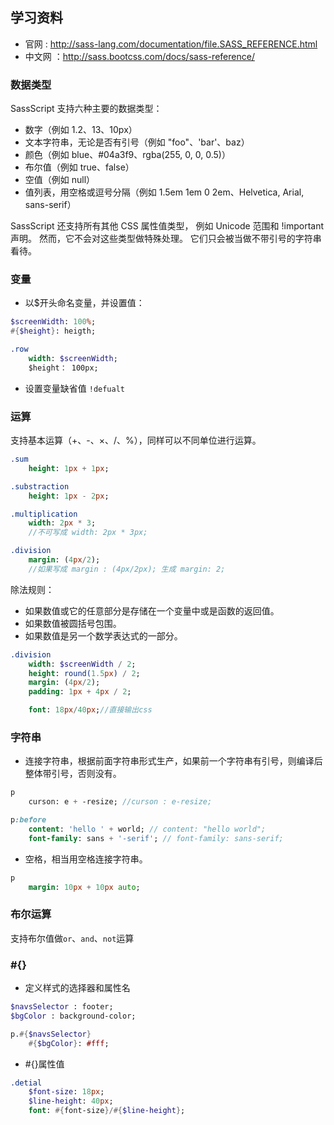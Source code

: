 ## 学习资料

- 官网 : http://sass-lang.com/documentation/file.SASS_REFERENCE.html
- 中文网 ：http://sass.bootcss.com/docs/sass-reference/


### 数据类型

SassScript 支持六种主要的数据类型：

- 数字（例如 1.2、13、10px）
- 文本字符串，无论是否有引号（例如 "foo"、'bar'、baz）
- 颜色（例如 blue、#04a3f9、rgba(255, 0, 0, 0.5)）
- 布尔值（例如 true、false）
- 空值（例如 null）
- 值列表，用空格或逗号分隔（例如 1.5em 1em 0 2em、Helvetica, Arial, sans-serif）

SassScript 还支持所有其他 CSS 属性值类型， 例如 Unicode 范围和 !important 声明。 然而，它不会对这些类型做特殊处理。 它们只会被当做不带引号的字符串看待。

### 变量

- 以$开头命名变量，并设置值： 

```sass
$screenWidth: 100%;
#{$height}: heigth;

.row 
	width: $screenWidth;
	$height： 100px;
```

- 设置变量缺省值 `!defualt`



### 运算

支持基本运算（+、-、×、/、%），同样可以不同单位进行运算。

```sass
.sum
	height: 1px + 1px;

.substraction
	height: 1px - 2px;

.multiplication
	width: 2px * 3;
	//不可写成 width: 2px * 3px;

.division
	margin: (4px/2);
	//如果写成 margin : (4px/2px); 生成 margin: 2;
```

除法规则：

- 如果数值或它的任意部分是存储在一个变量中或是函数的返回值。
- 如果数值被圆括号包围。
- 如果数值是另一个数学表达式的一部分。

```sass
.division
	width: $screenWidth / 2;
	height: round(1.5px) / 2;
	margin: (4px/2);
	padding: 1px + 4px / 2;

	font: 18px/40px;//直接输出css
```

### 字符串

- 连接字符串，根据前面字符串形式生产，如果前一个字符串有引号，则编译后整体带引号，否则没有。

```sass
p
	curson: e + -resize; //curson : e-resize;

p:before
	content: 'hello ' + world; // content: "hello world";
	font-family: sans + '-serif'; // font-family: sans-serif;
```

- 空格，相当用空格连接字符串。

```sass
p
	margin: 10px + 10px auto;
```

### 布尔运算

支持布尔值做`or`、`and`、`not`运算

### \#{}

- 定义样式的选择器和属性名

```sass
$navsSelector : footer;
$bgColor : background-color;

p.#{$navsSelector}
	#{$bgColor}: #fff;
```

- \#{}属性值

```sass
.detial
	$font-size: 18px;
	$line-height: 40px;
	font: #{font-size}/#{$line-height};
```

